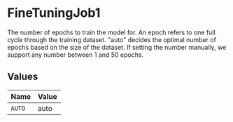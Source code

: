 # FineTuningJob1

The number of epochs to train the model for. An epoch refers to one full cycle through the training dataset.
"auto" decides the optimal number of epochs based on the size of the dataset. If setting the number manually, we support any number between 1 and 50 epochs.


## Values

| Name   | Value  |
| ------ | ------ |
| `AUTO` | auto   |
